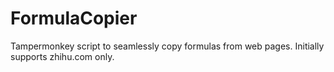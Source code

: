 # FormulaCopier
Tampermonkey script to seamlessly copy formulas from web pages. Initially supports zhihu.com only.
